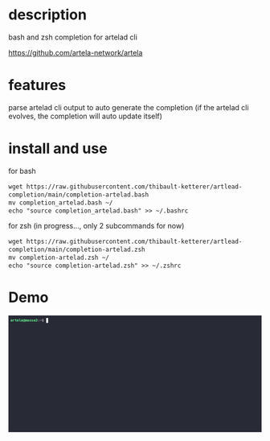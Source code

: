 # description
bash and zsh completion for artelad cli

https://github.com/artela-network/artela

# features
parse artelad cli output to auto generate the completion (if the artelad cli evolves, the completion will auto update itself)

# install and use

for bash

    wget https://raw.githubusercontent.com/thibault-ketterer/artlead-completion/main/completion-artelad.bash
	mv completion_artelad.bash ~/
	echo "source completion_artelad.bash" >> ~/.bashrc


for zsh (in progress..., only 2 subcommands for now)

    wget https://raw.githubusercontent.com/thibault-ketterer/artlead-completion/main/completion-artelad.zsh
	mv completion-artelad.zsh ~/
	echo "source completion-artelad.zsh" >> ~/.zshrc

# Demo
![Demo asciinema artelad completion](demo.gif "demo asciinema artelad completion")
